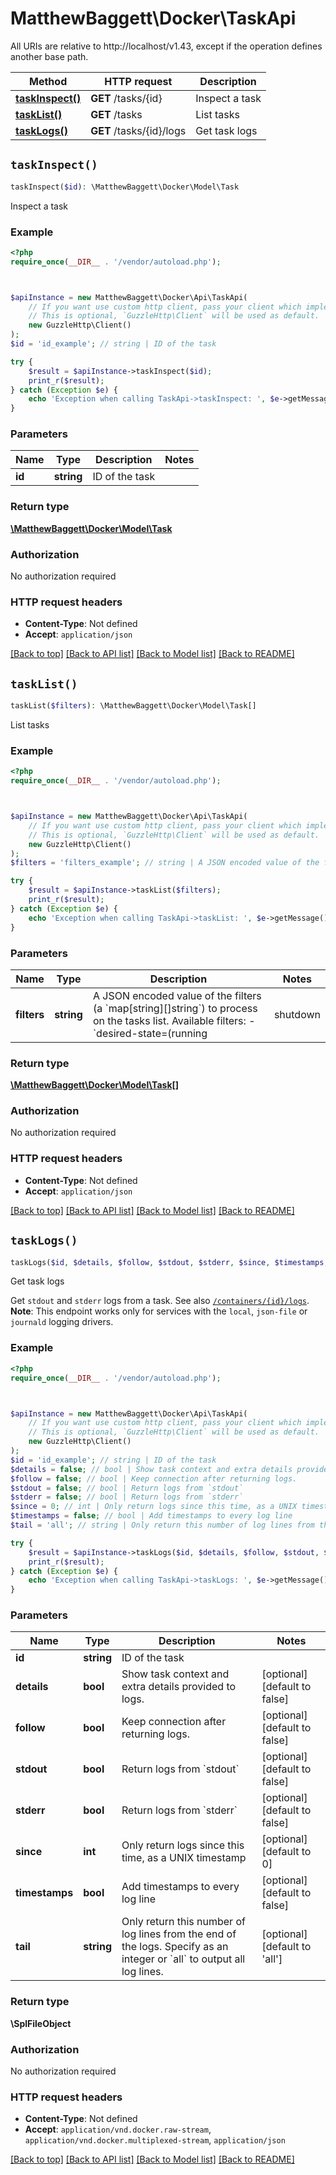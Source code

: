 # MatthewBaggett\Docker\TaskApi

All URIs are relative to http://localhost/v1.43, except if the operation defines another base path.

| Method | HTTP request | Description |
| ------------- | ------------- | ------------- |
| [**taskInspect()**](TaskApi.md#taskInspect) | **GET** /tasks/{id} | Inspect a task |
| [**taskList()**](TaskApi.md#taskList) | **GET** /tasks | List tasks |
| [**taskLogs()**](TaskApi.md#taskLogs) | **GET** /tasks/{id}/logs | Get task logs |


## `taskInspect()`

```php
taskInspect($id): \MatthewBaggett\Docker\Model\Task
```

Inspect a task

### Example

```php
<?php
require_once(__DIR__ . '/vendor/autoload.php');



$apiInstance = new MatthewBaggett\Docker\Api\TaskApi(
    // If you want use custom http client, pass your client which implements `GuzzleHttp\ClientInterface`.
    // This is optional, `GuzzleHttp\Client` will be used as default.
    new GuzzleHttp\Client()
);
$id = 'id_example'; // string | ID of the task

try {
    $result = $apiInstance->taskInspect($id);
    print_r($result);
} catch (Exception $e) {
    echo 'Exception when calling TaskApi->taskInspect: ', $e->getMessage(), PHP_EOL;
}
```

### Parameters

| Name | Type | Description  | Notes |
| ------------- | ------------- | ------------- | ------------- |
| **id** | **string**| ID of the task | |

### Return type

[**\MatthewBaggett\Docker\Model\Task**](../Model/Task.md)

### Authorization

No authorization required

### HTTP request headers

- **Content-Type**: Not defined
- **Accept**: `application/json`

[[Back to top]](#) [[Back to API list]](../../README.md#endpoints)
[[Back to Model list]](../../README.md#models)
[[Back to README]](../../README.md)

## `taskList()`

```php
taskList($filters): \MatthewBaggett\Docker\Model\Task[]
```

List tasks

### Example

```php
<?php
require_once(__DIR__ . '/vendor/autoload.php');



$apiInstance = new MatthewBaggett\Docker\Api\TaskApi(
    // If you want use custom http client, pass your client which implements `GuzzleHttp\ClientInterface`.
    // This is optional, `GuzzleHttp\Client` will be used as default.
    new GuzzleHttp\Client()
);
$filters = 'filters_example'; // string | A JSON encoded value of the filters (a `map[string][]string`) to process on the tasks list.  Available filters:  - `desired-state=(running | shutdown | accepted)` - `id=<task id>` - `label=key` or `label=\"key=value\"` - `name=<task name>` - `node=<node id or name>` - `service=<service name>`

try {
    $result = $apiInstance->taskList($filters);
    print_r($result);
} catch (Exception $e) {
    echo 'Exception when calling TaskApi->taskList: ', $e->getMessage(), PHP_EOL;
}
```

### Parameters

| Name | Type | Description  | Notes |
| ------------- | ------------- | ------------- | ------------- |
| **filters** | **string**| A JSON encoded value of the filters (a &#x60;map[string][]string&#x60;) to process on the tasks list.  Available filters:  - &#x60;desired-state&#x3D;(running | shutdown | accepted)&#x60; - &#x60;id&#x3D;&lt;task id&gt;&#x60; - &#x60;label&#x3D;key&#x60; or &#x60;label&#x3D;\&quot;key&#x3D;value\&quot;&#x60; - &#x60;name&#x3D;&lt;task name&gt;&#x60; - &#x60;node&#x3D;&lt;node id or name&gt;&#x60; - &#x60;service&#x3D;&lt;service name&gt;&#x60; | [optional] |

### Return type

[**\MatthewBaggett\Docker\Model\Task[]**](../Model/Task.md)

### Authorization

No authorization required

### HTTP request headers

- **Content-Type**: Not defined
- **Accept**: `application/json`

[[Back to top]](#) [[Back to API list]](../../README.md#endpoints)
[[Back to Model list]](../../README.md#models)
[[Back to README]](../../README.md)

## `taskLogs()`

```php
taskLogs($id, $details, $follow, $stdout, $stderr, $since, $timestamps, $tail): \SplFileObject
```

Get task logs

Get `stdout` and `stderr` logs from a task. See also [`/containers/{id}/logs`](#operation/ContainerLogs).  **Note**: This endpoint works only for services with the `local`, `json-file` or `journald` logging drivers.

### Example

```php
<?php
require_once(__DIR__ . '/vendor/autoload.php');



$apiInstance = new MatthewBaggett\Docker\Api\TaskApi(
    // If you want use custom http client, pass your client which implements `GuzzleHttp\ClientInterface`.
    // This is optional, `GuzzleHttp\Client` will be used as default.
    new GuzzleHttp\Client()
);
$id = 'id_example'; // string | ID of the task
$details = false; // bool | Show task context and extra details provided to logs.
$follow = false; // bool | Keep connection after returning logs.
$stdout = false; // bool | Return logs from `stdout`
$stderr = false; // bool | Return logs from `stderr`
$since = 0; // int | Only return logs since this time, as a UNIX timestamp
$timestamps = false; // bool | Add timestamps to every log line
$tail = 'all'; // string | Only return this number of log lines from the end of the logs. Specify as an integer or `all` to output all log lines.

try {
    $result = $apiInstance->taskLogs($id, $details, $follow, $stdout, $stderr, $since, $timestamps, $tail);
    print_r($result);
} catch (Exception $e) {
    echo 'Exception when calling TaskApi->taskLogs: ', $e->getMessage(), PHP_EOL;
}
```

### Parameters

| Name | Type | Description  | Notes |
| ------------- | ------------- | ------------- | ------------- |
| **id** | **string**| ID of the task | |
| **details** | **bool**| Show task context and extra details provided to logs. | [optional] [default to false] |
| **follow** | **bool**| Keep connection after returning logs. | [optional] [default to false] |
| **stdout** | **bool**| Return logs from &#x60;stdout&#x60; | [optional] [default to false] |
| **stderr** | **bool**| Return logs from &#x60;stderr&#x60; | [optional] [default to false] |
| **since** | **int**| Only return logs since this time, as a UNIX timestamp | [optional] [default to 0] |
| **timestamps** | **bool**| Add timestamps to every log line | [optional] [default to false] |
| **tail** | **string**| Only return this number of log lines from the end of the logs. Specify as an integer or &#x60;all&#x60; to output all log lines. | [optional] [default to &#39;all&#39;] |

### Return type

**\SplFileObject**

### Authorization

No authorization required

### HTTP request headers

- **Content-Type**: Not defined
- **Accept**: `application/vnd.docker.raw-stream`, `application/vnd.docker.multiplexed-stream`, `application/json`

[[Back to top]](#) [[Back to API list]](../../README.md#endpoints)
[[Back to Model list]](../../README.md#models)
[[Back to README]](../../README.md)
